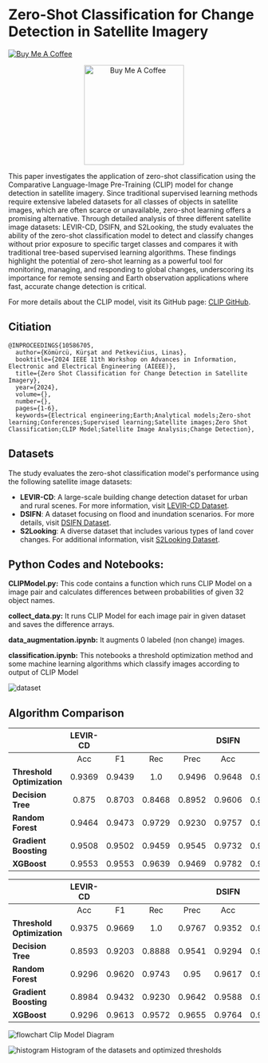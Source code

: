# Zero-Shot Classification for Change Detection in Satellite Imagery 

[![Buy Me A Coffee](https://cdn.buymeacoffee.com/buttons/v2/default-yellow.png)](https://www.buymeacoffee.com/kursatkomurcu)

<p align="center">
  <a href="https://www.buymeacoffee.com/kursatkomurcu">
    <img
      src="https://cdn.buymeacoffee.com/buttons/v2/default-yellow.png"
      alt="Buy Me A Coffee"
      width="200"
    />
  </a>
</p>

This paper investigates the application of zero-shot classification using the Comparative Language-Image Pre-Training (CLIP) model for change detection in satellite imagery. 
Since traditional supervised learning methods require extensive labeled datasets for all classes of objects in satellite images, which are often scarce or unavailable, zero-shot learning offers a promising alternative. 
Through detailed analysis of three different satellite image datasets: LEVIR-CD, DSIFN, and S2Looking, 
the study evaluates the ability of the zero-shot classification model to detect and classify changes without prior exposure to specific target classes and compares it with traditional tree-based supervised learning algorithms. 
These findings highlight the potential of zero-shot learning as a powerful tool for monitoring, managing, and responding to global changes, underscoring its importance for remote sensing and Earth observation applications where fast, 
accurate change detection is critical.

For more details about the CLIP model, visit its GitHub page: [CLIP GitHub](https://github.com/openai/CLIP).

## Citiation

```
@INPROCEEDINGS{10586705,
  author={Kömürcü, Kürşat and Petkevičius, Linas},
  booktitle={2024 IEEE 11th Workshop on Advances in Information, Electronic and Electrical Engineering (AIEEE)}, 
  title={Zero Shot Classification for Change Detection in Satellite Imagery}, 
  year={2024},
  volume={},
  number={},
  pages={1-6},
  keywords={Electrical engineering;Earth;Analytical models;Zero-shot learning;Conferences;Supervised learning;Satellite images;Zero Shot Classification;CLIP Model;Satellite Image Analysis;Change Detection},
```

## Datasets
The study evaluates the zero-shot classification model's performance using the following satellite image datasets:
- **LEVIR-CD**: A large-scale building change detection dataset for urban and rural scenes. For more information, visit [LEVIR-CD Dataset](https://chenhao.in/LEVIR/).
- **DSIFN**: A dataset focusing on flood and inundation scenarios. For more details, visit [DSIFN Dataset](https://github.com/GeoZcx/A-deeply-supervised-image-fusion-network-for-change-detection-in-remote-sensing-images/tree/master/dataset).
- **S2Looking**: A diverse dataset that includes various types of land cover changes. For additional information, visit [S2Looking Dataset](https://github.com/S2Looking/Dataset).


## Python Codes and Notebooks:
**CLIPModel.py:** This code contains a function which runs CLIP Model on a image pair and calculates differences between probabilities of given 32 object names. 

**collect_data.py:** It runs CLIP Model for each image pair in given dataset and saves the difference arrays.

**data_augmentation.ipynb:** It augments 0 labeled (non change) images.

**classification.ipynb:** This notebooks a threshold optimization method and some machine learning algorithms which classify images according to output of CLIP Model

![dataset](https://github.com/kursatkomurcu/Zero-Shot-Classification-for-Change-Detection-in-Satellite-Imaginary/blob/main/imgs/dataset.png)

## Algorithm Comparison

|                          | **LEVIR-CD** |       |       |       | **DSIFN** |       |       |       | **S2Looking** |       |       |       | **Average** |       |       |       |
|--------------------------|:------------:|:-----:|:-----:|:-----:|:---------:|:-----:|:-----:|:-----:|:-------------:|:-----:|:-----:|:-----:|:-----------:|:-----:|:-----:|:-----:|
|                          |     Acc      |  F1   | Rec   | Prec  |    Acc    |  F1   | Rec   | Prec  |      Acc      |  F1   | Rec   | Prec  |    Acc      |  F1   | Rec   | Prec  |
| **Threshold Optimization** |    0.9369    | 0.9439| 1.0   | 0.9496|    0.9648  | 0.9669| 1.0   | 0.9664|     0.9507     | 0.9535| 1.0   | 0.9985|    0.9508    | 0.9547| 1.0   | 0.9715|
| **Decision Tree**          |    0.875     | 0.8703| 0.8468| 0.8952|    0.9606  | 0.9609| 0.9570| 0.9647|     0.9374     | 0.9419| 0.9428| 0.9410|    0.9244    | 0.9243| 0.9155| 0.9336|
| **Random Forest**          |    0.9464    | 0.9473| 0.9729| 0.9230|    0.9757  | 0.9764| 0.9950| 0.9586|     0.9697     | 0.9718| 0.9695| 0.9741|    0.9639    | 0.9651| 0.9791| 0.9519|
| **Gradient Boosting**      |    0.9508    | 0.9502| 0.9459| 0.9545|    0.9732  | 0.9739| 0.9870| 0.9611|     0.9723     | 0.9741| 0.9676| 0.9806|    0.9654    | 0.9660| 0.9668| 0.9654|
| **XGBoost**                |    0.9553    | 0.9553| 0.9639| 0.9469|    0.9782  | 0.9788| 0.9930| 0.9650|     0.9743     | 0.9760| 0.9714| 0.9807|    0.9692    | 0.97  | 0.9761| 0.9642|


|                          | **LEVIR-CD** |       |       |       | **DSIFN** |       |       |       | **S2Looking** |       |       |       | **Average** |       |       |       |
|--------------------------|:------------:|:-----:|:-----:|:-----:|:---------:|:-----:|:-----:|:-----:|:-------------:|:-----:|:-----:|:-----:|:-----------:|:-----:|:-----:|:-----:|
|                          |     Acc      |  F1   | Rec   | Prec  |    Acc    |  F1   | Rec   | Prec  |      Acc      |  F1   | Rec   | Prec  |    Acc      |  F1   | Rec   | Prec  |
| **Threshold Optimization** |    0.9375    | 0.9669| 1.0   | 0.9767|    0.9352  | 0.9665| 1.0   | 0.9642|     0.94       | 0.9690| 1.0   | 0.9960|    0.9375    | 0.9674| 1.0   | 0.9789|
| **Decision Tree**          |    0.8593    | 0.9203| 0.8888| 0.9541|    0.9294  | 0.9623| 0.9504| 0.9746|     0.947      | 0.9727| 0.9488| 0.9978|    0.9119    | 0.9517| 0.9293| 0.9755|
| **Random Forest**          |    0.9296    | 0.9620| 0.9743| 0.95  |    0.9617  | 0.9802| 0.9969| 0.9640|     0.971      | 0.9852| 0.9729| 0.9979|    0.9541    | 0.9758| 0.9813| 0.9706|
| **Gradient Boosting**      |    0.8984    | 0.9432| 0.9230| 0.9642|    0.9588  | 0.9785| 0.9907| 0.9667|     0.974      | 0.9868| 0.9759| 0.9979|    0.9437    | 0.9695| 0.9632| 0.9762|
| **XGBoost**                |    0.9296    | 0.9613| 0.9572| 0.9655|    0.9764  | 0.9877| 0.9969| 0.9787|     0.978      | 0.9888| 0.9799| 0.9979|    0.9613    | 0.9792| 0.978 | 0.9807|


![flowchart](https://github.com/kursatkomurcu/Zero-Shot-Classification-for-Change-Detection-in-Satellite-Imaginary/blob/main/imgs/clip.png)
Clip Model Diagram

![histogram](https://github.com/kursatkomurcu/Zero-Shot-Classification-for-Change-Detection-in-Satellite-Imaginary/blob/main/imgs/histogram.png)
Histogram of the datasets and optimized thresholds

